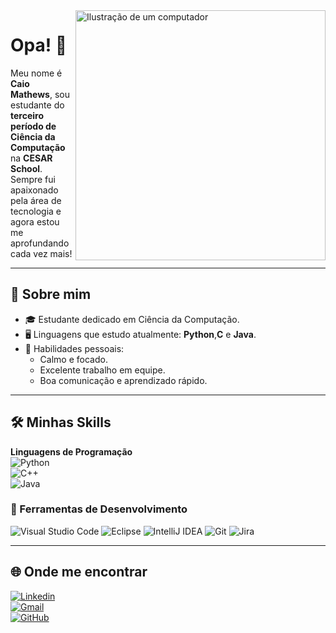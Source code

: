 <img src="https://raw.githubusercontent.com/MicaelliMedeiros/micaellimedeiros/master/image/computer-illustration.png" alt="Ilustração de um computador" min-width="400px" max-width="400px" width="400px" align="right">

# Opa! 👋  
Meu nome é **Caio Mathews**, sou estudante do **terceiro período de Ciência da Computação** na **CESAR School**.  
Sempre fui apaixonado pela área de tecnologia e agora estou me aprofundando cada vez mais!  

---

## 🌟 Sobre mim  
- 🎓 Estudante dedicado em Ciência da Computação.  
- 🖥️ Linguagens que estudo atualmente: **Python**,**C** e **Java**.   
- 🤝 Habilidades pessoais:  
  - Calmo e focado.  
  - Excelente trabalho em equipe.  
  - Boa comunicação e aprendizado rápido.  

---

## 🛠️ Minhas Skills  

**Linguagens de Programação**  
![Python](https://img.shields.io/badge/-Python-333333?style=flat&logo=python)  
![C++](https://img.shields.io/badge/-C++-333333?style=flat&logo=C%2B%2B&logoColor=00599C)  
![Java](https://img.shields.io/badge/-Java-E34F26?style=flat&logo=java&logoColor=white)

### 🔧 Ferramentas de Desenvolvimento
![Visual Studio Code](https://img.shields.io/badge/Visual_Studio_Code-007ACC?style=for-the-badge&logo=visual-studio-code&logoColor=white)
![Eclipse](https://img.shields.io/badge/Eclipse-2C2255?style=for-the-badge&logo=eclipse&logoColor=white)
![IntelliJ IDEA](https://img.shields.io/badge/IntelliJ_IDEA-000000?style=for-the-badge&logo=intellij-idea&logoColor=white)
![Git](https://img.shields.io/badge/Git-F05032?style=for-the-badge&logo=git&logoColor=white)
![Jira](https://img.shields.io/badge/Jira-0052CC?style=for-the-badge&logo=jira&logoColor=white)


---

## 🌐 Onde me encontrar  

[![Linkedin](https://img.shields.io/badge/-Caio%20Mathews-blue?style=flat-square&logo=Linkedin&logoColor=white&link=https://www.linkedin.com/in/caiomathews)](https://www.linkedin.com/in/caiomathews)  
[![Gmail](https://img.shields.io/badge/-caiomathews2014@gmail.com-006bed?style=flat-square&logo=Gmail&logoColor=white&link=mailto:caiomathews2014@gmail.com)](mailto:caiomathews2014@gmail.com)  
[![GitHub](https://img.shields.io/github/followers/CaioMathews?label=follow&style=social)](https://github.com/CaioMathews)  
